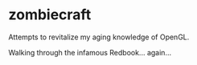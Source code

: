 zombiecraft
===========

Attempts to revitalize my aging knowledge of OpenGL.

Walking through the infamous Redbook... again...
